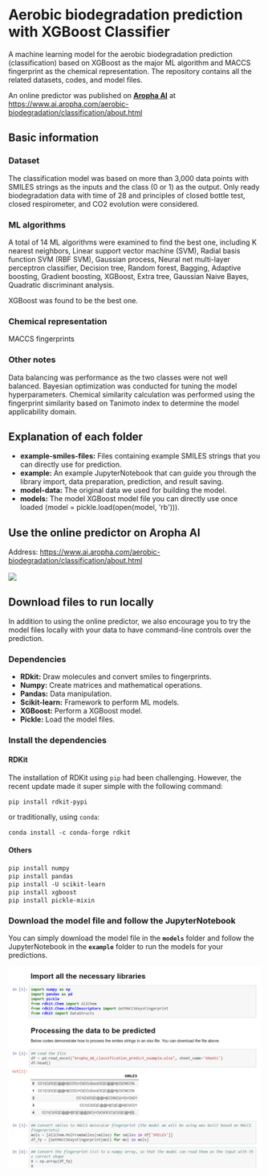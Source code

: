 # Aerobic biodegradation prediction with XGBoost Classifier

A machine learning model for the aerobic biodegradation prediction (classification) based on XGBoost as the major ML algorithm and MACCS fingerprint as the chemical representation. The repository contains all the related datasets, codes, and model files.

An online predictor was published on [**Aropha AI**](https://www.ai.aropha.com/) at https://www.ai.aropha.com/aerobic-biodegradation/classification/about.html


## Basic information
### Dataset
The classification model was based on more than 3,000 data points with SMILES strings as the inputs and the class (0 or 1) as the output. Only ready biodegradation data with time of 28 and principles of closed bottle test, closed respirometer, and CO2 evolution were considered.

### ML algorithms
A total of 14 ML algorithms were examined to find the best one, including K nearest neighbors, Linear support vector machine (SVM), Radial basis function SVM (RBF SVM), Gaussian process, Neural net multi-layer perceptron classifier, Decision tree, Random forest, Bagging, Adaptive boosting, Gradient boosting, XGBoost, Extra tree, Gaussian Naive Bayes, Quadratic discriminant analysis.

XGBoost was found to be the best one.

### Chemical representation
MACCS fingerprints

### Other notes
Data balancing was performance as the two classes were not well balanced. Bayesian optimization was conducted for tuning the model hyperparameters. Chemical similarity calculation was performed using the fingerprint similarity based on Tanimoto index to determine the model applicability domain.

## Explanation of each folder
<ul>
<li><b>example-smiles-files:</b> Files containing example SMILES strings that you can directly use for prediction.</li>
<li><b>example:</b> An example JupyterNotebook that can guide you through the library import, data preparation, prediction, and result saving.</li>
<li><b>model-data:</b> The original data we used for building the model.</li>
<li><b>models:</b> The model XGBoost model file you can directly use once loaded (model = pickle.load(open(model, 'rb'))).</li>
</ul>

## Use the online predictor on Aropha AI
Address: https://www.ai.aropha.com/aerobic-biodegradation/classification/about.html

<img src="/doc/AB_XGB_Classifier.gif?raw=true" align="center">

## Download files to run locally
In addition to using the online predictor, we also encourage you to try the model files locally with your data to have command-line controls over the prediction.
### Dependencies
<ul>
<li><b>RDkit:</b> Draw molecules and convert smiles to fingerprints.</li>
<li><b>Numpy:</b> Create matrices and mathematical operations.</li>
<li><b>Pandas:</b> Data manipulation.</li>
<li><b>Scikit-learn:</b> Framework to perform ML models.</li>
<li><b>XGBoost:</b> Perform a XGBoost model.</li>
<li><b>Pickle:</b> Load the model files.</li>
</ul>

### Install the dependencies
#### RDKit
The installation of RDKit using `pip` had been challenging. However, the recent update made it super simple with the following command:
```
pip install rdkit-pypi
```
or traditionally, using `conda`: 
```
conda install -c conda-forge rdkit
```
#### Others
```
pip install numpy
pip install pandas
pip install -U scikit-learn
pip install xgboost
pip install pickle-mixin
```

### Download the model file and follow the JupyterNotebook
You can simply download the model file in the **`models`** folder and follow the JupyterNotebook in the **`example`** folder to run the models for your predictions. 


<img src="/doc/AB_XGB_Classifier_Jupyter.png?raw=true" align="center">
